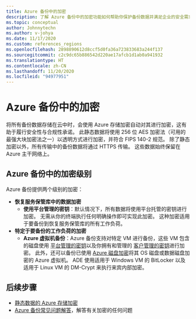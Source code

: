 ```yaml
---
title: Azure 备份中的加密
description: 了解 Azure 备份中的加密功能如何帮助你保护备份数据并满足企业的安全需求。
ms.topic: conceptual
author: Johnnytechn
ms.author: v-johya
ms.date: 11/17/2020
ms.custom: references_regions
ms.openlocfilehash: 2898890612d8ccf5d0fa36a723833683a244f137
ms.sourcegitcommit: c2c9dc65b886542d220ae17afcb1d1ab0a941932
ms.translationtype: HT
ms.contentlocale: zh-CN
ms.lasthandoff: 11/20/2020
ms.locfileid: "94977951"
---
```

# <a name="encryption-in-azure-backup"></a>Azure 备份中的加密

将所有备份数据存储在云中时，会使用 Azure 存储加密自动对其进行加密，这有助于履行安全性与合规性承诺。 此静态数据将使用 256 位 AES 加密法（可用的最强大块加密法之一）以透明方式进行加密，并符合 FIPS 140-2 规范。 除了静态加密以外，所有传输中的备份数据将通过 HTTPS 传输。 这些数据始终保留在 Azure 主干网络上。

## <a name="levels-of-encryption-in-azure-backup"></a>Azure 备份中的加密级别

Azure 备份提供两个级别的加密：

- **恢复服务保管库中的数据加密**
  - **使用平台管理的密钥**：默认情况下，所有数据将使用平台托管的密钥进行加密。 无需从你的终端执行任何明确操作即可实现此加密。 这种加密适用于要备份到恢复服务保管库的所有工作负荷。
- **特定于要备份的工作负荷的加密**  
  - **Azure 虚拟机备份**：Azure 备份支持对特定 VM 进行备份，这些 VM 包含的磁盘使用 [平台管理的密钥](../virtual-machines/windows/disk-encryption.md#platform-managed-keys)以及你拥有和管理的 [客户管理的密钥](../virtual-machines/windows/disk-encryption.md#customer-managed-keys)进行加密。 此外，还可以备份已使用 [Azure 磁盘加密](backup-azure-vms-encryption.md#encryption-support-using-ade)将其 OS 磁盘或数据磁盘加密的 Azure 虚拟机。 ADE 使用适用于 Windows VM 的 BitLocker 以及适用于 Linux VM 的 DM-Crypt 来执行来宾内部加密。

## <a name="next-steps"></a>后续步骤

- [静态数据的 Azure 存储加密](../storage/common/storage-service-encryption.md)
- [Azure 备份常见问题解答](backup-azure-backup-faq.md#encryption)，解答有关加密的任何问题

